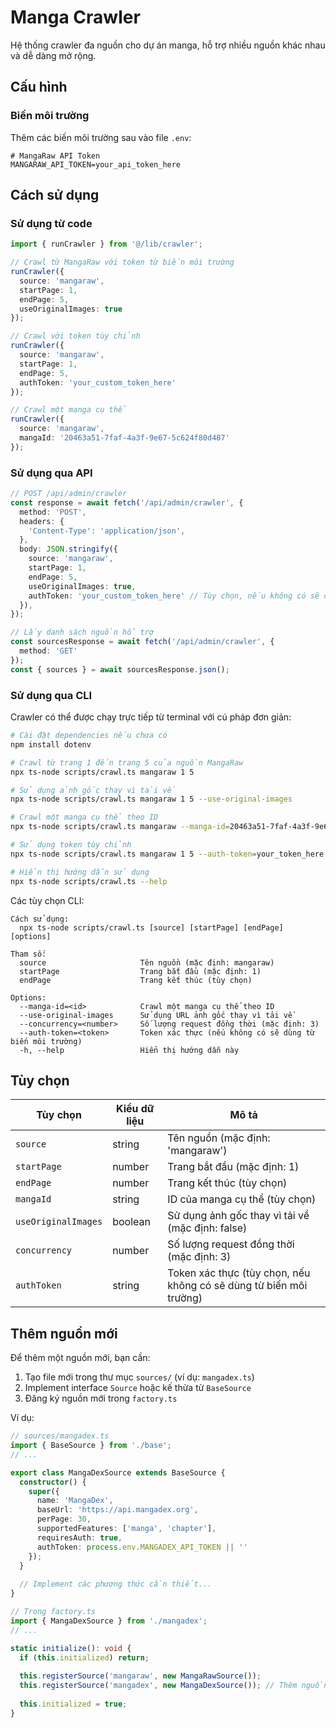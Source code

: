 # Manga Crawler

Hệ thống crawler đa nguồn cho dự án manga, hỗ trợ nhiều nguồn khác nhau và dễ dàng mở rộng.

## Cấu hình

### Biến môi trường

Thêm các biến môi trường sau vào file `.env`:

```
# MangaRaw API Token
MANGARAW_API_TOKEN=your_api_token_here
```

## Cách sử dụng

### Sử dụng từ code

```typescript
import { runCrawler } from '@/lib/crawler';

// Crawl từ MangaRaw với token từ biến môi trường
runCrawler({
  source: 'mangaraw',
  startPage: 1,
  endPage: 5,
  useOriginalImages: true
});

// Crawl với token tùy chỉnh
runCrawler({
  source: 'mangaraw',
  startPage: 1,
  endPage: 5,
  authToken: 'your_custom_token_here'
});

// Crawl một manga cụ thể
runCrawler({
  source: 'mangaraw',
  mangaId: '20463a51-7faf-4a3f-9e67-5c624f80d487'
});
```

### Sử dụng qua API

```typescript
// POST /api/admin/crawler
const response = await fetch('/api/admin/crawler', {
  method: 'POST',
  headers: {
    'Content-Type': 'application/json',
  },
  body: JSON.stringify({
    source: 'mangaraw',
    startPage: 1,
    endPage: 5,
    useOriginalImages: true,
    authToken: 'your_custom_token_here' // Tùy chọn, nếu không có sẽ dùng từ biến môi trường
  }),
});

// Lấy danh sách nguồn hỗ trợ
const sourcesResponse = await fetch('/api/admin/crawler', {
  method: 'GET'
});
const { sources } = await sourcesResponse.json();
```

### Sử dụng qua CLI

Crawler có thể được chạy trực tiếp từ terminal với cú pháp đơn giản:

```bash
# Cài đặt dependencies nếu chưa có
npm install dotenv

# Crawl từ trang 1 đến trang 5 của nguồn MangaRaw
npx ts-node scripts/crawl.ts mangaraw 1 5

# Sử dụng ảnh gốc thay vì tải về
npx ts-node scripts/crawl.ts mangaraw 1 5 --use-original-images

# Crawl một manga cụ thể theo ID
npx ts-node scripts/crawl.ts mangaraw --manga-id=20463a51-7faf-4a3f-9e67-5c624f80d487

# Sử dụng token tùy chỉnh
npx ts-node scripts/crawl.ts mangaraw 1 5 --auth-token=your_token_here

# Hiển thị hướng dẫn sử dụng
npx ts-node scripts/crawl.ts --help
```

Các tùy chọn CLI:

```
Cách sử dụng:
  npx ts-node scripts/crawl.ts [source] [startPage] [endPage] [options]

Tham số:
  source                     Tên nguồn (mặc định: mangaraw)
  startPage                  Trang bắt đầu (mặc định: 1)
  endPage                    Trang kết thúc (tùy chọn)

Options:
  --manga-id=<id>            Crawl một manga cụ thể theo ID
  --use-original-images      Sử dụng URL ảnh gốc thay vì tải về
  --concurrency=<number>     Số lượng request đồng thời (mặc định: 3)
  --auth-token=<token>       Token xác thực (nếu không có sẽ dùng từ biến môi trường)
  -h, --help                 Hiển thị hướng dẫn này
```

## Tùy chọn

| Tùy chọn | Kiểu dữ liệu | Mô tả |
|----------|--------------|-------|
| `source` | string | Tên nguồn (mặc định: 'mangaraw') |
| `startPage` | number | Trang bắt đầu (mặc định: 1) |
| `endPage` | number | Trang kết thúc (tùy chọn) |
| `mangaId` | string | ID của manga cụ thể (tùy chọn) |
| `useOriginalImages` | boolean | Sử dụng ảnh gốc thay vì tải về (mặc định: false) |
| `concurrency` | number | Số lượng request đồng thời (mặc định: 3) |
| `authToken` | string | Token xác thực (tùy chọn, nếu không có sẽ dùng từ biến môi trường) |

## Thêm nguồn mới

Để thêm một nguồn mới, bạn cần:

1. Tạo file mới trong thư mục `sources/` (ví dụ: `mangadex.ts`)
2. Implement interface `Source` hoặc kế thừa từ `BaseSource`
3. Đăng ký nguồn mới trong `factory.ts`

Ví dụ:

```typescript
// sources/mangadex.ts
import { BaseSource } from './base';
// ...

export class MangaDexSource extends BaseSource {
  constructor() {
    super({
      name: 'MangaDex',
      baseUrl: 'https://api.mangadex.org',
      perPage: 30,
      supportedFeatures: ['manga', 'chapter'],
      requiresAuth: true,
      authToken: process.env.MANGADEX_API_TOKEN || ''
    });
  }
  
  // Implement các phương thức cần thiết...
}

// Trong factory.ts
import { MangaDexSource } from './mangadex';
// ...

static initialize(): void {
  if (this.initialized) return;
  
  this.registerSource('mangaraw', new MangaRawSource());
  this.registerSource('mangadex', new MangaDexSource()); // Thêm nguồn mới
  
  this.initialized = true;
}
```
